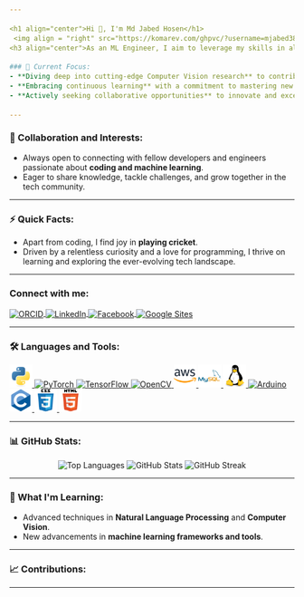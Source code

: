 ```yaml
---

<h1 align="center">Hi 👋, I'm Md Jabed Hosen</h1>
 <img align = "right" src="https://komarev.com/ghpvc/?username=mjabed3834&label=Profile%20views&color=0e75b6&style=flat" alt="mjabed3834" /> 
<h3 align="center">As an ML Engineer, I aim to leverage my skills in algorithm design and machine learning, with strong proficiency in tools like TensorFlow, Python, and PyTorch. My goal is to drive transformative and innovative solutions across the broader landscape of Data Science technologies.</h3>

### 🚀 Current Focus:
- **Diving deep into cutting-edge Computer Vision research** to contribute to impactful advancements.
- **Embracing continuous learning** with a commitment to mastering new technologies and methodologies daily.
- **Actively seeking collaborative opportunities** to innovate and excel in Hackathons and Open Source projects.

---
```


### 🤝 Collaboration and Interests:
- Always open to connecting with fellow developers and engineers passionate about **coding and machine learning**.
- Eager to share knowledge, tackle challenges, and grow together in the tech community.

---

### ⚡ Quick Facts:
- Apart from coding, I find joy in **playing cricket**.
- Driven by a relentless curiosity and a love for programming, I thrive on learning and exploring the ever-evolving tech landscape.

---

### Connect with me:
<p align="left">
  <a href="https://orcid.org/0009-0005-8921-6493" target="_blank">
    <img align="center" src="https://raw.githubusercontent.com/rahuldkjain/github-profile-readme-generator/master/src/images/icons/Social/orcid.svg" alt="ORCID" height="30" width="40" />
  </a>
  <a href="https://linkedin.com/in/md-jabed-hosen-18099b16b/" target="_blank">
    <img align="center" src="https://raw.githubusercontent.com/rahuldkjain/github-profile-readme-generator/master/src/images/icons/Social/linked-in-alt.svg" alt="LinkedIn" height="30" width="40" />
  </a>
  <a href="https://fb.com/m.riyad1182" target="_blank">
    <img align="center" src="https://raw.githubusercontent.com/rahuldkjain/github-profile-readme-generator/master/src/images/icons/Social/facebook.svg" alt="Facebook" height="30" width="40" />
  </a>
  <a href="https://sites.google.com/diu.edu.bd/mjabed3834/home" target="_blank">
    <img align="center" src="https://raw.githubusercontent.com/rahuldkjain/github-profile-readme-generator/master/src/images/icons/Social/google.svg" alt="Google Sites" height="30" width="40" />
  </a>
</p>

---

### 🛠️ Languages and Tools:
<p align="left">
  <a href="https://www.python.org" target="_blank" rel="noreferrer">
    <img src="https://raw.githubusercontent.com/devicons/devicon/master/icons/python/python-original.svg" alt="Python" width="40" height="40"/>
  </a>
  <a href="https://pytorch.org/" target="_blank" rel="noreferrer">
    <img src="https://www.vectorlogo.zone/logos/pytorch/pytorch-icon.svg" alt="PyTorch" width="40" height="40"/>
  </a>
  <a href="https://www.tensorflow.org" target="_blank" rel="noreferrer">
    <img src="https://www.vectorlogo.zone/logos/tensorflow/tensorflow-icon.svg" alt="TensorFlow" width="40" height="40"/>
  </a>
  <a href="https://opencv.org/" target="_blank" rel="noreferrer">
    <img src="https://www.vectorlogo.zone/logos/opencv/opencv-icon.svg" alt="OpenCV" width="40" height="40"/>
  </a>
  <a href="https://aws.amazon.com" target="_blank" rel="noreferrer">
    <img src="https://raw.githubusercontent.com/devicons/devicon/master/icons/amazonwebservices/amazonwebservices-original-wordmark.svg" alt="AWS" width="40" height="40"/>
  </a>
  <a href="https://www.mysql.com/" target="_blank" rel="noreferrer">
    <img src="https://raw.githubusercontent.com/devicons/devicon/master/icons/mysql/mysql-original-wordmark.svg" alt="MySQL" width="40" height="40"/>
  </a>
  <a href="https://www.linux.org/" target="_blank" rel="noreferrer">
    <img src="https://raw.githubusercontent.com/devicons/devicon/master/icons/linux/linux-original.svg" alt="Linux" width="40" height="40"/>
  </a>
  <a href="https://www.arduino.cc/" target="_blank" rel="noreferrer">
    <img src="https://cdn.worldvectorlogo.com/logos/arduino-1.svg" alt="Arduino" width="40" height="40"/>
  </a>
  <a href="https://www.cprogramming.com/" target="_blank" rel="noreferrer">
    <img src="https://raw.githubusercontent.com/devicons/devicon/master/icons/c/c-original.svg" alt="C" width="40" height="40"/>
  </a>
  <a href="https://www.w3schools.com/css/" target="_blank" rel="noreferrer">
    <img src="https://raw.githubusercontent.com/devicons/devicon/master/icons/css3/css3-original-wordmark.svg" alt="CSS3" width="40" height="40"/>
  </a>
  <a href="https://www.w3.org/html/" target="_blank" rel="noreferrer">
    <img src="https://raw.githubusercontent.com/devicons/devicon/master/icons/html5/html5-original-wordmark.svg" alt="HTML5" width="40" height="40"/>
  </a>
</p>

---

### 📊 GitHub Stats:
<p align="center">
  <img align="center" src="https://github-readme-stats.vercel.app/api/top-langs?username=mjabed3834&show_icons=true&locale=en&layout=compact" alt="Top Languages" />
  <img align="center" src="https://github-readme-stats.vercel.app/api?username=mjabed3834&show_icons=true&locale=en" alt="GitHub Stats" />
  <img align="center" src="https://github-readme-streak-stats.herokuapp.com/?user=mjabed3834&" alt="GitHub Streak" />
</p>

---

### 🌱 What I'm Learning:
- Advanced techniques in **Natural Language Processing** and **Computer Vision**.
- New advancements in **machine learning frameworks and tools**.

---

### 📈 Contributions:
<!-- Uncomment the following line to use another GitHub Activity Graph service -->
<!-- <p align="center"> -->
<!--   <img align="center" src="https://github-readme-activity-graph.cyclic.app/graph?username=mjabed3834&theme=react-dark" alt="GitHub Activity Graph" /> -->
<!-- </p> -->

---

